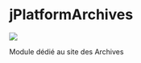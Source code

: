 # jPlatformArchives

<p>
  <a href="https://travis-ci.com/organizations/departement-loire-atlantique">
    <img src="https://travis-ci.com/departement-loire-atlantique/jPlatformArchives.svg?branch=master" />
  </a>
</p>

Module dédié au site des Archives
